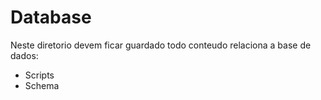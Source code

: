 # Database

Neste diretorio devem ficar guardado todo conteudo relaciona a base de dados:

* Scripts
* Schema
